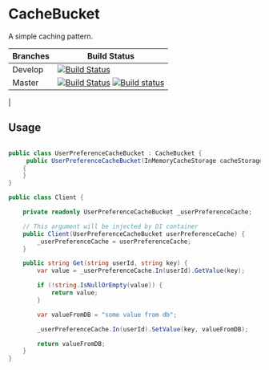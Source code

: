 # CacheBucket

A simple caching pattern.

|Branches|Build Status|
|--------|------------|
|Develop |[![Build Status](https://travis-ci.org/Jkaveri/CacheBucket.svg?branch=develop)](https://travis-ci.org/Jkaveri/CacheBucket)|
|Master  |[![Build Status](https://travis-ci.org/Jkaveri/CacheBucket.svg?branch=master)](https://travis-ci.org/Jkaveri/CacheBucket) [![Build status](https://ci.appveyor.com/api/projects/status/q8v2rykkky6tc6s9/branch/master?svg=true)](https://ci.appveyor.com/project/Jkaveri/cachebucket/branch/master)
|

## Usage

```csharp

public class UserPreferenceCacheBucket : CacheBucket {
	 public UserPreferenceCacheBucket(InMemoryCacheStorage cacheStorage) : base("UserPreference", cacheStorage)
    {
    }
}

public class Client {

	private readonly UserPreferenceCacheBucket _userPreferenceCache;

	// This argument will be injected by DI container
	public Client(UserPreferenceCacheBucket userPreferenceCache) {
		_userPreferenceCache = userPreferenceCache;
	}

	public string Get(string userId, string key) {
		var value = _userPreferenceCache.In(userId).GetValue(key);

		if (!string.IsNullOrEmpty(value)) {
			return value;
		}

		var valueFromDB = "some value from db";

		_userPreferenceCache.In(userId).SetValue(key, valueFromDB);

		return valueFromDB;
	}
}
```
